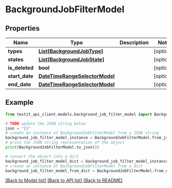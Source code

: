 # BackgroundJobFilterModel


## Properties

Name | Type | Description | Notes
------------ | ------------- | ------------- | -------------
**types** | [**List[BackgroundJobType]**](BackgroundJobType.md) |  | [optional] 
**states** | [**List[BackgroundJobState]**](BackgroundJobState.md) |  | [optional] 
**is_deleted** | **bool** |  | [optional] 
**start_date** | [**DateTimeRangeSelectorModel**](DateTimeRangeSelectorModel.md) |  | [optional] 
**end_date** | [**DateTimeRangeSelectorModel**](DateTimeRangeSelectorModel.md) |  | [optional] 

## Example

```python
from testit_api_client.models.background_job_filter_model import BackgroundJobFilterModel

# TODO update the JSON string below
json = "{}"
# create an instance of BackgroundJobFilterModel from a JSON string
background_job_filter_model_instance = BackgroundJobFilterModel.from_json(json)
# print the JSON string representation of the object
print(BackgroundJobFilterModel.to_json())

# convert the object into a dict
background_job_filter_model_dict = background_job_filter_model_instance.to_dict()
# create an instance of BackgroundJobFilterModel from a dict
background_job_filter_model_from_dict = BackgroundJobFilterModel.from_dict(background_job_filter_model_dict)
```
[[Back to Model list]](../README.md#documentation-for-models) [[Back to API list]](../README.md#documentation-for-api-endpoints) [[Back to README]](../README.md)



